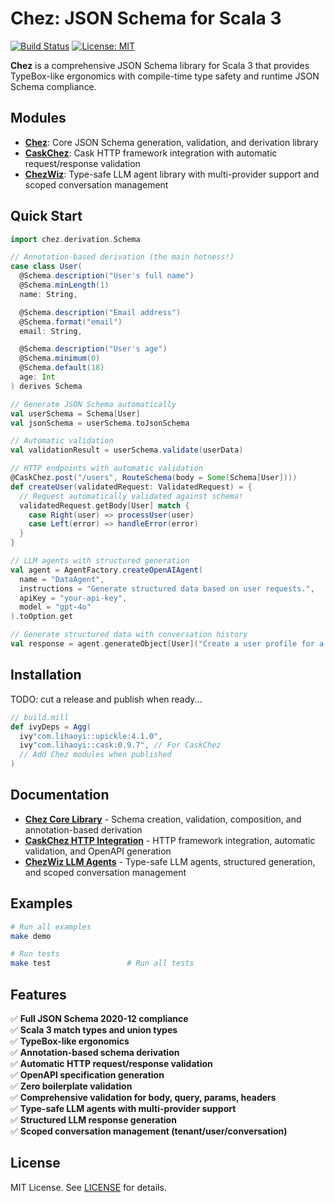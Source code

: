 # Chez: JSON Schema for Scala 3

[![Build Status](https://img.shields.io/badge/build-passing-brightgreen.svg)](https://github.com/silvabyte/scalaschemaz)
[![License: MIT](https://img.shields.io/badge/License-MIT-yellow.svg)](https://opensource.org/licenses/MIT)

**Chez** is a comprehensive JSON Schema library for Scala 3 that provides TypeBox-like ergonomics with compile-time type safety and runtime JSON Schema compliance.

## Modules

- **[Chez](./docs/chez.md)**: Core JSON Schema generation, validation, and derivation library
- **[CaskChez](./docs/caskchez.md)**: Cask HTTP framework integration with automatic request/response validation  
- **[ChezWiz](./docs/chezwiz.md)**: Type-safe LLM agent library with multi-provider support and scoped conversation management

## Quick Start

```scala
import chez.derivation.Schema

// Annotation-based derivation (the main hotness!)
case class User(
  @Schema.description("User's full name")
  @Schema.minLength(1)
  name: String,

  @Schema.description("Email address")
  @Schema.format("email")
  email: String,

  @Schema.description("User's age")
  @Schema.minimum(0)
  @Schema.default(18)
  age: Int
) derives Schema

// Generate JSON Schema automatically
val userSchema = Schema[User]
val jsonSchema = userSchema.toJsonSchema

// Automatic validation
val validationResult = userSchema.validate(userData)

// HTTP endpoints with automatic validation
@CaskChez.post("/users", RouteSchema(body = Some(Schema[User])))
def createUser(validatedRequest: ValidatedRequest) = {
  // Request automatically validated against schema!
  validatedRequest.getBody[User] match {
    case Right(user) => processUser(user)
    case Left(error) => handleError(error)
  }
}

// LLM agents with structured generation
val agent = AgentFactory.createOpenAIAgent(
  name = "DataAgent",
  instructions = "Generate structured data based on user requests.",
  apiKey = "your-api-key",
  model = "gpt-4o"
).toOption.get

// Generate structured data with conversation history
val response = agent.generateObject[User]("Create a user profile for a software engineer")
```

## Installation

TODO: cut a release and publish when ready...

```scala
// build.mill
def ivyDeps = Agg(
  ivy"com.lihaoyi::upickle:4.1.0",
  ivy"com.lihaoyi::cask:0.9.7", // For CaskChez
  // Add Chez modules when published
)
```

## Documentation

- **[Chez Core Library](./docs/chez.md)** - Schema creation, validation, composition, and annotation-based derivation
- **[CaskChez HTTP Integration](./docs/caskchez.md)** - HTTP framework integration, automatic validation, and OpenAPI generation
- **[ChezWiz LLM Agents](./docs/chezwiz.md)** - Type-safe LLM agents, structured generation, and scoped conversation management

## Examples

```bash
# Run all examples
make demo

# Run tests
make test                 # Run all tests
```

## Features

✅ **Full JSON Schema 2020-12 compliance**  
✅ **Scala 3 match types and union types**  
✅ **TypeBox-like ergonomics**  
✅ **Annotation-based schema derivation**  
✅ **Automatic HTTP request/response validation**  
✅ **OpenAPI specification generation**  
✅ **Zero boilerplate validation**  
✅ **Comprehensive validation for body, query, params, headers**  
✅ **Type-safe LLM agents with multi-provider support**  
✅ **Structured LLM response generation**  
✅ **Scoped conversation management (tenant/user/conversation)**

## License

MIT License. See [LICENSE](LICENSE) for details.
